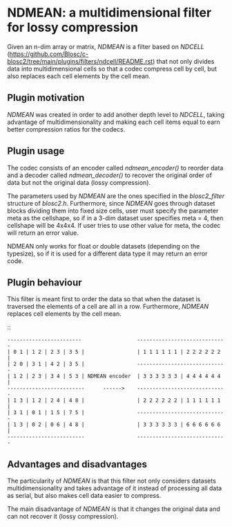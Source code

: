 NDMEAN: a multidimensional filter for lossy compression
=============================================================================

Given an n-dim array or matrix, *NDMEAN* is a filter based on *NDCELL*
(https://github.com/Blosc/c-blosc2/tree/main/plugins/filters/ndcell/README.rst)
that not only divides data into multidimensional cells so
that a codec compress cell by cell, but also replaces each cell elements by
the cell mean.

Plugin motivation
--------------------

*NDMEAN* was created in order to add another depth level to *NDCELL*, taking
advantage of multidimensionality and making each cell items equal to earn
better compression ratios for the codecs.

Plugin usage
-------------------

The codec consists of an encoder called *ndmean_encoder()* to reorder data and
a decoder called *ndmean_decoder()* to recover the original order of data
but not the original data (lossy compression).

The parameters used by *NDMEAN* are the ones specified in the *blosc2_filter*
structure of *blosc2.h*.
Furthermore, since *NDMEAN* goes through dataset blocks dividing them into fixed size cells,
user must specify the parameter meta as the cellshape, so if in a
3-dim dataset user specifies meta = 4, then cellshape will be 4x4x4. If user tries to use other value for meta, the codec
will return an error value.

NDMEAN only works for float or double datasets (depending on the typesize), so if it is used 
for a different data type it may return an error code. 

Plugin behaviour
-------------------

This filter is meant first to order the data so that when the
dataset is traversed the elements of a cell are all in a row.
Furthermore, *NDMEAN* replaces cell elements by the cell mean.

::

    ------------------------                  -----------------------------
    | 0 1 | 1 2 | 2 3 | 3 5 |                 | 1 1 1 1 1 1 | 2 2 2 2 2 2 |
    | 2 0 | 3 1 | 4 2 | 3 5 |                 -----------------------------
    | 1 2 | 2 3 | 3 4 | 5 3 | NDMEAN encoder  | 3 3 3 3 3 3 | 4 4 4 4 4 4 |
    -------------------------      ------>    -----------------------------
    | 1 3 | 1 2 | 2 4 | 4 8 |                 | 2 2 2 2 2 2 | 1 1 1 1 1 1 |
    | 3 1 | 0 1 | 1 5 | 7 5 |                 -----------------------------
    | 1 3 | 0 2 | 0 6 | 4 8 |                 | 3 3 3 3 3 3 | 6 6 6 6 6 6 |
    -------------------------                 -----------------------------



Advantages and disadvantages
------------------------------

The particularity of *NDMEAN* is that this filter not only
considers datasets multidimensionality and takes advantage of it instead
of processing all data as serial, but also makes cell data easier to
compress.

The main disadvantage of *NDMEAN* is that it changes the original data
and can not recover it (lossy compression).








